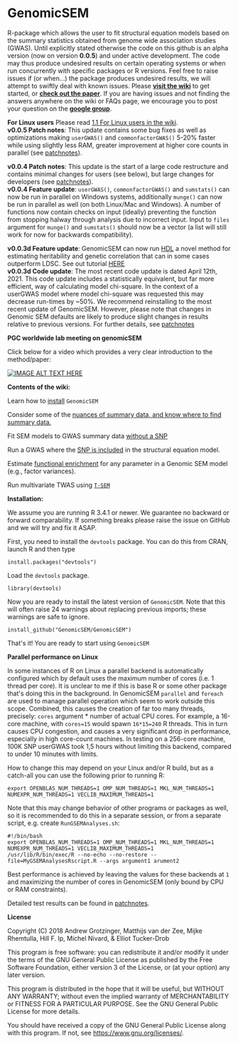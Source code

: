 # GenomicSEM

R-package which allows the user to fit structural equation models 
based on the summary statistics obtained from genome wide association studies (GWAS). Until explicitly stated otherwise the code on this github is an alpha version (now on version **0.0.5**) and under active development. The code may thus produce undesired results on certain operating systems or when run concurrently with specific packages or R versions. Feel free to raise issues if (or when...) the package produces undesired results, we will attempt to swiftly deal with known issues. Please  **[visit the wiki](https://github.com/MichelNivard/GenomicSEM/wiki)** to get started, or **[check out the paper](https://www.nature.com/articles/s41562-019-0566-x)**. If you are having issues and not finding the answers anywhere on the wiki or FAQs page, we encourage you to post your question on the **[google group](https://groups.google.com/forum/#!forum/genomic-sem-users)**.

**For Linux users** Please read [1.1 For Linux users in the wiki](https://github.com/GenomicSEM/GenomicSEM/wiki/1.1-For-Linux-users).  
**v0.0.5 Patch notes**: This update contains some bug fixes as well as optimizations making `userGWAS()` and `commonfactorGWAS()` 5-20% faster while using slightly less RAM, greater improvement at higher core counts in parallel (see [patchnotes](PATCHNOTES.md)).  
 

**v0.0.4 Patch notes**: This update is the start of a large code restructure and contains minimal changes for users (see below), but large changes for developers (see [patchnotes](PATCHNOTES.md)).  
**v0.0.4 Feature update**: `userGWAS()`, `commonfactorGWAS()` and `sumstats()` can now be run in parallel on Windows systems, additionally `munge()` can now be run in parallel as well (on both Linux/Mac and Windows). A number of functions now contain checks on input (ideally) preventing the function from stopping halway through analysis due to incorrect input. Input to `files` argument for `munge()` and `sumstats()` should now be a vector (a list will still work for now for backwards compatibility).

**v0.0.3d Feature update**: GenomicSEM can now run [HDL](https://t.co/OBHihTb7rE?amp=1) a novel method for estimating heritability and genetic correlation that can in some cases outperform LDSC. See out tutorial [HERE](https://rpubs.com/MichelNivard/640145)  
**v0.0.3d Code update**: The most recent code update is dated April 12th, 2021. This code update includes a statistically equivalent, but far more efficient, way of calculating model chi-square. In the context of a userGWAS model where model chi-square was requested this may decrease run-times by ~50%. We recommend reinstalling to the most recent update of GenomicSEM. However, please note that changes in Genomic SEM defaults are likely to produce slight changes in results relative to previous versions. For further details, see [patchnotes](PATCHNOTES.md)

**PGC worldwide lab meeting on genomicSEM**

Click below for a video which provides a very clear introduction to the method/paper:

[![IMAGE ALT TEXT HERE](https://img.youtube.com/vi/ECwQS5UD3YM/0.jpg)](https://www.youtube.com/watch?v=ECwQS5UD3YM?t=3m36s)

**Contents of the wiki:**

Learn how to [install](https://github.com/MichelNivard/GenomicSEM/wiki/1.-Installing-GenomicSEM) `GenomicSEM`

Consider some of the [nuances of summary data, and know where to find summary data.](https://github.com/MichelNivard/GenomicSEM/wiki/2.-Important-resources-and-key-information)

Fit SEM models to GWAS summary data [without a SNP](https://github.com/MichelNivard/GenomicSEM/wiki/3.-Models-without-Individual-SNP-effects)

Run a GWAS where the [SNP is included](https://github.com/MichelNivard/GenomicSEM/wiki/4.-Common-Factor-GWAS) in the structural equation model.

Estimate [functional enrichment](https://github.com/GenomicSEM/GenomicSEM/wiki/6.-Stratified-Genomic-SEM) for any parameter in a Genomic SEM model (e.g., factor variances). 

Run multivariate TWAS using [`T-SEM`](https://github.com/GenomicSEM/GenomicSEM/wiki/7.-Transcriptome-wide-SEM-(T-SEM))

**Installation:**

We assume you are running R 3.4.1 or newer. We guarantee no backward or forward comparability. If something breaks please raise the issue on GitHub and we will try and fix it ASAP. 

First, you need to install the `devtools` package. You can do this from CRAN, launch R and then type

```[r]
install.packages("devtools")
```
Load the `devtools` package.

```[r]
library(devtools)
```

Now you are ready to install the latest version of `GenomicSEM`. Note that this will often raise 24 warnings about replacing previous imports; these warnings are safe to ignore.

```[r]
install_github("GenomicSEM/GenomicSEM")
```

That's it! You  are ready to start using `GenomicSEM` 

**Parallel performance on Linux**

In some instances of R on Linux a parallel backend is automatically configured which by default uses the maximum number of cores (i.e. 1 thread per core).
It is unclear to me if this is base R or some other package that's doing this in the background. 
In GenomicSEM `parallel` and `foreach` are used to manage parallel operation which seem to work outside this scope. 
Combined, this causes the creation of far too many threads, precisely: `cores` argument * number of actual CPU cores. 
For example, a 16-core machine, with `cores=15` would spawn `16*15=240` R threads. 
This in turn causes CPU congestion, and causes a very significant drop in performance, especially in high core-count machines. In testing on a 256-core machine, 100K SNP userGWAS took 1,5 hours without limiting this backend, compared to under 10 minutes with limits. 

How to change this may depend on your Linux and/or R build, but as a catch-all you can use the following prior to running R:
```
export OPENBLAS_NUM_THREADS=1 OMP_NUM_THREADS=1 MKL_NUM_THREADS=1 NUMEXPR_NUM_THREADS=1 VECLIB_MAXIMUM_THREADS=1
```
Note that this may change behavior of other programs or packages as well, so it is recommended to do this in a separate session, or from a separate script, e.g. create `RunGSEMAnalyses.sh`:
```
#!/bin/bash
export OPENBLAS_NUM_THREADS=1 OMP_NUM_THREADS=1 MKL_NUM_THREADS=1 NUMEXPR_NUM_THREADS=1 VECLIB_MAXIMUM_THREADS=1
/usr/lib/R/bin/exec/R --no-echo --no-restore --file=MyGSEMAnalysesRscript.R --args argument1 arument2
```
Best performance is achieved by leaving the values for these backends at `1` and maximizing the number of cores in GenomicSEM (only bound by CPU or RAM constraints).

Detailed test results can be found in [patchnotes](PATCHNOTES.md).


**License**

Copyright (C) 2018 Andrew Grotzinger, Matthijs van der Zee, Mijke Rhemtulla, Hill F. Ip, Michel Nivard, & Elliot Tucker-Drob

This program is free software: you can redistribute it and/or modify
it under the terms of the GNU General Public License as published by
the Free Software Foundation, either version 3 of the License, or
(at your option) any later version.

This program is distributed in the hope that it will be useful,
but WITHOUT ANY WARRANTY; without even the implied warranty of
MERCHANTABILITY or FITNESS FOR A PARTICULAR PURPOSE.  See the
GNU General Public License for more details.

You should have received a copy of the GNU General Public License
along with this program.  If not, see <https://www.gnu.org/licenses/>.
